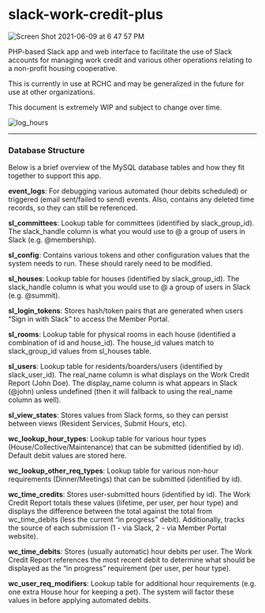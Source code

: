 # slack-work-credit-plus

![Screen Shot 2021-06-09 at 6 47 57 PM](https://user-images.githubusercontent.com/36773942/121443815-d6e91480-c953-11eb-88cc-ea9bf405b158.png)

PHP-based Slack app and web interface to facilitate the use of Slack accounts for managing work credit and various other operations relating to a non-profit housing cooperative.

This is currently in use at RCHC and may be generalized in the future for use at other organizations.

This document is extremely WIP and subject to change over time.

![log_hours](https://user-images.githubusercontent.com/36773942/121444936-157fce80-c956-11eb-91c0-e3ea1784c7e1.png)

---

### Database Structure

Below is a brief overview of the MySQL database tables and how they fit together to support this app.

**event_logs**: For debugging various automated (hour debits scheduled) or triggered (email sent/failed to send) events. Also, contains any deleted time records, so they can still be referenced.

**sl_committees**: Lookup table for committees (identified by slack_group_id). The slack_handle column is what you would use to @ a group of users in Slack (e.g. @membership).

**sl_config**: Contains various tokens and other configuration values that the system needs to run. These should rarely need to be modified.

**sl_houses**: Lookup table for houses (identified by slack_group_id). The slack_handle column is what you would use to @ a group of users in Slack (e.g. @summit).

**sl_login_tokens**: Stores hash/token pairs that are generated when users “Sign in with Slack” to access the Member Portal.

**sl_rooms**: Lookup table for physical rooms in each house (identified a combination of id and house_id). The house_id values match to slack_group_id values from sl_houses table.

**sl_users**: Lookup table for residents/boarders/users (identified by slack_user_id). The real_name column is what displays on the Work Credit Report (John Doe). The display_name column is what appears in Slack (@john) unless undefined (then it will fallback to using the real_name column as well).

**sl_view_states**: Stores values from Slack forms, so they can persist between views (Resident Services, Submit Hours, etc).

**wc_lookup_hour_types**: Lookup table for various hour types (House/Collective/Maintenance) that can be submitted (identified by id). Default debit values are stored here.

**wc_lookup_other_req_types**: Lookup table for various non-hour requirements (Dinner/Meetings) that can be submitted (identified by id).

**wc_time_credits**: Stores user-submitted hours (identified by id). The Work Credit Report totals these values (lifetime, per user, per hour type) and displays the difference between the total  against the total from wc_time_debits (less the current “in progress” debit). Additionally, tracks the source of each submission (1 - via Slack, 2 - via Member Portal website).

**wc_time_debits**: Stores (usually automatic) hour debits per user. The Work Credit Report references the most recent debit to determine what should be displayed as the “in progress” requirement (per user, per hour type).

**wc_user_req_modifiers**: Lookup table for additional hour requirements (e.g. one extra House hour for keeping a pet). The system will factor these values in before applying automated debits.
